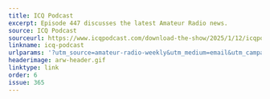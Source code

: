 ```yaml
---
title: ICQ Podcast
excerpt: Episode 447 discusses the latest Amateur Radio news. 
source: ICQ Podcast
sourceurl: https://www.icqpodcast.com/download-the-show/2025/1/12/icqpodcast-episode-447-in-the-grid
linkname: icq-podcast
urlparams: '?utm_source=amateur-radio-weekly&utm_medium=email&utm_campaign=newsletter'
headerimage: arw-header.gif
linktype: link
order: 6
issue: 365
---
```

